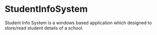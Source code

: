 # StudentInfoSystem
Student Info System is a windows based application which designed to store/read student details of a school.
